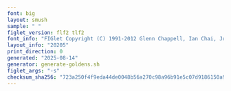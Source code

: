 ```yaml
---
font: big
layout: smush
sample: " "
figlet_version: flf2 tlf2
font_info: "FIGlet Copyright (C) 1991-2012 Glenn Chappell, Ian Chai, John Cowan,"
layout_info: "20205"
print_direction: 0
generated: "2025-08-14"
generator: generate-goldens.sh
figlet_args: "-s"
checksum_sha256: "723a250f4f9eda44de0048b56a270c98a96b91e5c07d9186150a93f6f6040323"
---
```


```text
 
 
 
 
 
 
 
 
```
